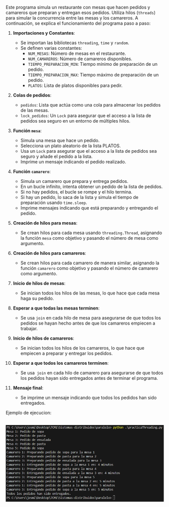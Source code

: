 Este programa simula un restaurante con mesas que hacen pedidos y camareros que preparan y entregan esos pedidos. Utiliza hilos (`threads`) para simular la concurrencia entre las mesas y los camareros. A continuación, se explica el funcionamiento del programa paso a paso:

1. **Importaciones y Constantes**:
   
   - Se importan las bibliotecas `threading`, `time` y `random`.
   - Se definen varias constantes:
     - `NUM_MESAS`: Número de mesas en el restaurante.
     - `NUM_CAMAREROS`: Número de camareros disponibles.
     - `TIEMPO_PREPARACION_MIN`: Tiempo mínimo de preparación de un pedido.
     - `TIEMPO_PREPARACION_MAX`: Tiempo máximo de preparación de un pedido.
     - `PLATOS`: Lista de platos disponibles para pedir.

2. **Colas de pedidos**:
   
   - `pedidos`: Lista que actúa como una cola para almacenar los pedidos de las mesas.
   - `lock_pedidos`: Un `Lock` para asegurar que el acceso a la lista de pedidos sea seguro en un entorno de múltiples hilos.

3. **Función `mesa`**:
   
   - Simula una mesa que hace un pedido.
   - Selecciona un plato aleatorio de la lista PLATOS.
   - Usa un `Lock` para asegurar que el acceso a la lista de pedidos sea seguro y añade el pedido a la lista.
   - Imprime un mensaje indicando el pedido realizado.

4. **Función `camarero`**:
   
   - Simula un camarero que prepara y entrega pedidos.
   - En un bucle infinito, intenta obtener un pedido de la lista de pedidos.
   - Si no hay pedidos, el bucle se rompe y el hilo termina.
   - Si hay un pedido, lo saca de la lista y simula el tiempo de preparación usando `time.sleep`.
   - Imprime mensajes indicando que está preparando y entregando el pedido.

5. **Creación de hilos para mesas**:
   
   - Se crean hilos para cada mesa usando `threading.Thread`, asignando la función `mesa` como objetivo y pasando el número de mesa como argumento.

6. **Creación de hilos para camareros**:
   
   - Se crean hilos para cada camarero de manera similar, asignando la función `camarero` como objetivo y pasando el número de camarero como argumento.

7. **Inicio de hilos de mesas**:
   
   - Se inician todos los hilos de las mesas, lo que hace que cada mesa haga su pedido.

8. **Esperar a que todas las mesas terminen**:
   
   - Se usa `join` en cada hilo de mesa para asegurarse de que todos los pedidos se hayan hecho antes de que los camareros empiecen a trabajar.

9. **Inicio de hilos de camareros**:
   
   - Se inician todos los hilos de los camareros, lo que hace que empiecen a preparar y entregar los pedidos.

10. **Esperar a que todos los camareros terminen**:
    
    - Se usa` join` en cada hilo de camarero para asegurarse de que todos los pedidos hayan sido entregados antes de terminar el programa.

11. **Mensaje final**:
    
    - Se imprime un mensaje indicando que todos los pedidos han sido entregados.

Ejemplo de ejecucion: 

  ![](evidencia_practica_threading.png)
